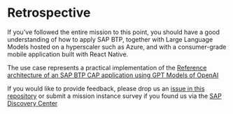 # Retrospective

If you've followed the entire mission to this point, you should have a good understanding of how to apply SAP BTP, together with Large Language Models hosted on a hyperscaler such as Azure, and with a consumer-grade mobile application built with React Native.

The use case represents a practical implementation of the [Reference architecture of an SAP BTP CAP application using GPT Models of OpenAI](https://github.com/SAP/sap-btp-reference-architectures/tree/main/hyperscalers/openai)

If you would like to provide feedback, please drop us an [issue in this repository](https://github.com/SAP-samples/smart-co2nverter-ai/issues) or submit a mission instance survey if you found us via the [SAP Discovery Center](https://discovery-center.cloud.sap/missiondetail/4264/4522)